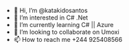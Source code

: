 - 👋 Hi, I’m @katakidosantos
- 👀 I’m interested in C# .Net 
- 🌱 I’m currently learning C# || Azure
- 💞️ I’m looking to collaborate on Umoxi
- 📫 How to reach me +244 925408566

<!---
katakidosantos/katakidosantos is a ✨ special ✨ repository because its `README.md` (this file) appears on your GitHub profile.
You can click the Preview link to take a look at your changes.
--->
